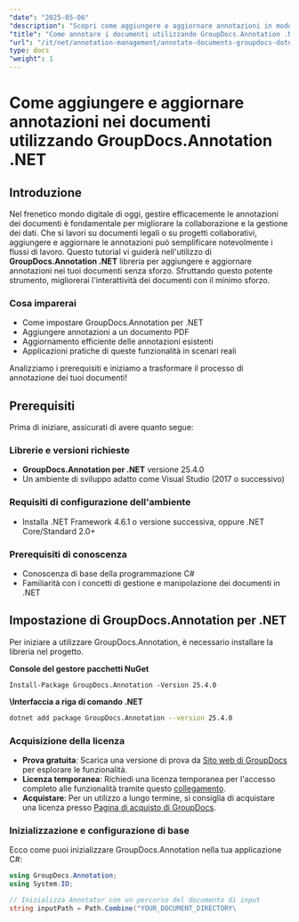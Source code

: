 ```yaml
---
"date": "2025-05-06"
"description": "Scopri come aggiungere e aggiornare annotazioni in modo efficiente nei documenti utilizzando GroupDocs.Annotation .NET. Migliora la collaborazione e la gestione dei documenti con questa guida passo passo."
"title": "Come annotare i documenti utilizzando GroupDocs.Annotation .NET&#58; una guida completa"
"url": "/it/net/annotation-management/annotate-documents-groupdocs-dotnet/"
type: docs
"weight": 1
---
```


# Come aggiungere e aggiornare annotazioni nei documenti utilizzando GroupDocs.Annotation .NET

## Introduzione
Nel frenetico mondo digitale di oggi, gestire efficacemente le annotazioni dei documenti è fondamentale per migliorare la collaborazione e la gestione dei dati. Che si lavori su documenti legali o su progetti collaborativi, aggiungere e aggiornare le annotazioni può semplificare notevolmente i flussi di lavoro. Questo tutorial vi guiderà nell'utilizzo di **GroupDocs.Annotation .NET** libreria per aggiungere e aggiornare annotazioni nei tuoi documenti senza sforzo. Sfruttando questo potente strumento, migliorerai l'interattività dei documenti con il minimo sforzo.

### Cosa imparerai
- Come impostare GroupDocs.Annotation per .NET
- Aggiungere annotazioni a un documento PDF
- Aggiornamento efficiente delle annotazioni esistenti
- Applicazioni pratiche di queste funzionalità in scenari reali

Analizziamo i prerequisiti e iniziamo a trasformare il processo di annotazione dei tuoi documenti!

## Prerequisiti
Prima di iniziare, assicurati di avere quanto segue:

### Librerie e versioni richieste
- **GroupDocs.Annotation per .NET** versione 25.4.0
- Un ambiente di sviluppo adatto come Visual Studio (2017 o successivo)

### Requisiti di configurazione dell'ambiente
- Installa .NET Framework 4.6.1 o versione successiva, oppure .NET Core/Standard 2.0+
  
### Prerequisiti di conoscenza
- Conoscenza di base della programmazione C#
- Familiarità con i concetti di gestione e manipolazione dei documenti in .NET

## Impostazione di GroupDocs.Annotation per .NET
Per iniziare a utilizzare GroupDocs.Annotation, è necessario installare la libreria nel progetto.

**Console del gestore pacchetti NuGet**
```shell
Install-Package GroupDocs.Annotation -Version 25.4.0
```

**\Interfaccia a riga di comando .NET**
```bash
dotnet add package GroupDocs.Annotation --version 25.4.0
```

### Acquisizione della licenza
- **Prova gratuita**: Scarica una versione di prova da [Sito web di GroupDocs](https://releases.groupdocs.com/annotation/net/) per esplorare le funzionalità.
- **Licenza temporanea**: Richiedi una licenza temporanea per l'accesso completo alle funzionalità tramite questo [collegamento](https://purchase.groupdocs.com/temporary-license/).
- **Acquistare**: Per un utilizzo a lungo termine, si consiglia di acquistare una licenza presso [Pagina di acquisto di GroupDocs](https://purchase.groupdocs.com/buy).

### Inizializzazione e configurazione di base
Ecco come puoi inizializzare GroupDocs.Annotation nella tua applicazione C#:
```csharp
using GroupDocs.Annotation;
using System.IO;

// Inizializza Annotator con un percorso del documento di input
string inputPath = Path.Combine("YOUR_DOCUMENT_DIRECTORY\